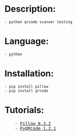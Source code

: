 # Description:
    - python qrcode scanner testing

# Language:
    - python

# Installation:
    - pip install pillow
    - pip install qrcode


<h1> Tutorials: </h1>
<pre>
    - <a href="https://pypi.org/project/Pillow/">Pillow 8.3.2</a>
    - <a href="https://pypi.org/project/PyQRCode/">PyQRCode 1.2.1</a>
  
</pre>